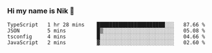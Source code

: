 ### Hi my name is Nik 👋

<!--
**NikDoe/NikDoe** is a ✨ _special_ ✨ repository because its `README.md` (this file) appears on your GitHub profile.

Here are some ideas to get you started:

- 🔭 I’m currently working on ...
- 🌱 I’m currently learning ...
- 👯 I’m looking to collaborate on ...
- 🤔 I’m looking for help with ...
- 💬 Ask me about ...
- 📫 How to reach me: ...
- 😄 Pronouns: ...
- ⚡ Fun fact: ...
-->

<!--START_SECTION:waka-->

```text
TypeScript   1 hr 28 mins    ██████████████████████░░░   87.66 %
JSON         5 mins          █▒░░░░░░░░░░░░░░░░░░░░░░░   05.08 %
tsconfig     4 mins          █░░░░░░░░░░░░░░░░░░░░░░░░   04.66 %
JavaScript   2 mins          ▓░░░░░░░░░░░░░░░░░░░░░░░░   02.60 %
```

<!--END_SECTION:waka-->
